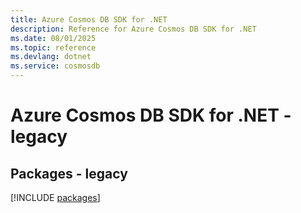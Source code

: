 ```yaml
---
title: Azure Cosmos DB SDK for .NET
description: Reference for Azure Cosmos DB SDK for .NET
ms.date: 08/01/2025
ms.topic: reference
ms.devlang: dotnet
ms.service: cosmosdb
---
```

# Azure Cosmos DB SDK for .NET - legacy
## Packages - legacy
[!INCLUDE [packages](cosmos-db-index.md)]